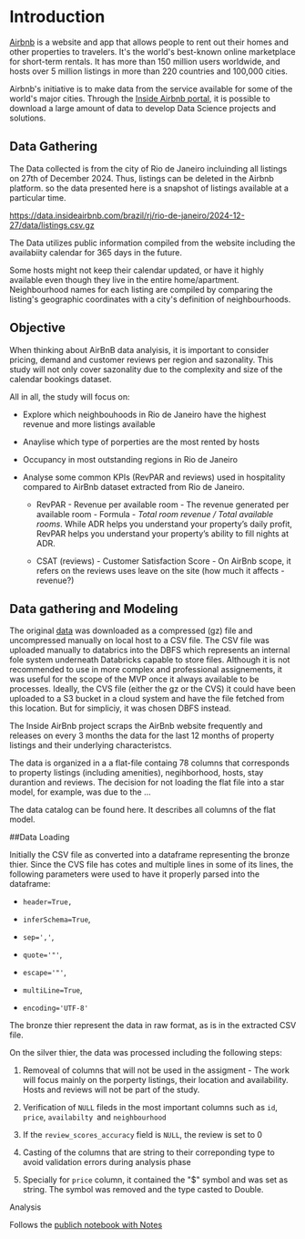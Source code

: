 
# Introduction

[Airbnb](https://www.airbnb.com.br/) is a website and app that allows people to rent out their homes and other properties to travelers. It's the world's best-known online marketplace for short-term rentals. It has more than 150 million users worldwide, and hosts over 5 million listings in more than 220 countries and 100,000 cities. 

Airbnb's initiative is to make data from the service available for some of the world's major cities. Through the [Inside Airbnb portal](http://insideairbnb.com/get-the-data.html), it is possible to download a large amount of data to develop Data Science projects and solutions. 



## Data Gathering

The Data collected is from the city of Rio de Janeiro incluinding all listings on 27th of December 2024. Thus, listings can be deleted in the Airbnb platform. so the data presented here is a snapshot of listings available at a particular time.

https://data.insideairbnb.com/brazil/rj/rio-de-janeiro/2024-12-27/data/listings.csv.gz



The Data utilizes public information compiled from the website including the availabiity calendar for 365 days in the future. 



Some hosts might not keep their calendar updated, or have it highly available even though they live in the entire home/apartment. Neighbourhood names for each listing are compiled by comparing the listing's geographic coordinates with a city's definition of neighbourhoods. 



## Objective
When thinking about AirBnB data analyisis, it is important to consider pricing, demand and customer reviews per region and sazonality. This study will not only cover sazonality due to the complexity and size of the calendar bookings dataset. 

All in all, the study will focus on:

- Explore which neighbouhoods in Rio de Janeiro have the highest revenue and more listings available

- Anaylise which type of porperties are the most rented by hosts

- Occupancy in most outstanding regions in Rio de Janeiro

- Analyse some common KPIs (RevPAR and reviews) used in hospitality compared to AirBnb dataset extracted from Rio de Janeiro.
  
  - RevPAR - Revenue per available room - The revenue generated per available room - Formula - *Total room revenue / Total available rooms*. While ADR helps you understand your property’s daily profit, RevPAR helps you understand your property’s ability to fill nights at ADR.
  
  - CSAT (reviews) - Customer Satisfaction Score - On AirBnb scope, it refers on the reviews uses leave on the site (how much it affects - revenue?)
    
    

## Data gathering and Modeling

The original [data](https://data.insideairbnb.com/brazil/rj/rio-de-janeiro/2024-12-27/data/listings.csv.gz) was downloaded as a compressed (gz) file and uncompressed manually on local host to a CSV file. The CSV file was uploaded manually to databrics into the DBFS which represents an internal fole system underneath Databricks capable to store files. Although it is not recommended to use in more complex and professional assignements, it was useful for the scope of  the MVP once it always available to be processes. Ideally, the CVS file (either the gz or the CVS) it could have been uploaded to a S3 bucket in a cloud system and have the file fetched from this location. But for simpliciy, it was chosen DBFS instead. 

The Inside AirBnb project scraps the AirBnb website frequently and releases on every 3 months the data for the last 12 months of property listings and their underlying characteristcs. 

The data is organized in a a flat-file containg 78 columns that corresponds to property listings (including amenities), negihborhood, hosts, stay durantion and reviews. The decision for not loading the flat file into a star model, for example, was due to the ...

The data catalog can be found here. It describes all columns of the flat model.

##Data Loading

Initially the CSV file as converted into a dataframe representing the bronze thier. Since the CVS file has cotes and multiple lines in some of its lines, the following parameters were used to have it properly parsed into the dataframe: 

- `header=True,` 

- `inferSchema=True`, 

- `sep=','`, 

- `quote='"'`, 

- `escape='"'`, 

- `multiLine=True`,

- `encoding='UTF-8'`

The bronze thier represent the data in raw format, as is in the extracted CSV file.

On the silver thier, the data was processed including the following steps:

1. Removeal of columns that will not be used in the assigment - The work will focus mainly on the porperty listings, their location and availability. Hosts and reviews will not be part of the study. 

2. Verification of `NULL` fileds in the most important columns such as `id`, `price`, `availabilty `and `neighbourhood`
   
3. If the `review_scores_accuracy` field is `NULL`, the review is set to 0

4. Casting of the columns that are string to their correponding type to avoid validation errors during analysis phase

5. Specially for `price` column, it contained the "$" symbol and was set as string. The symbol was removed and the type casted to Double.


Analysis

Follows the [publich notebook with Notes](https://databricks-prod-cloudfront.cloud.databricks.com/public/4027ec902e239c93eaaa8714f173bcfc/1300206978836472/3540346726309256/8624857051788934/latest.html)






